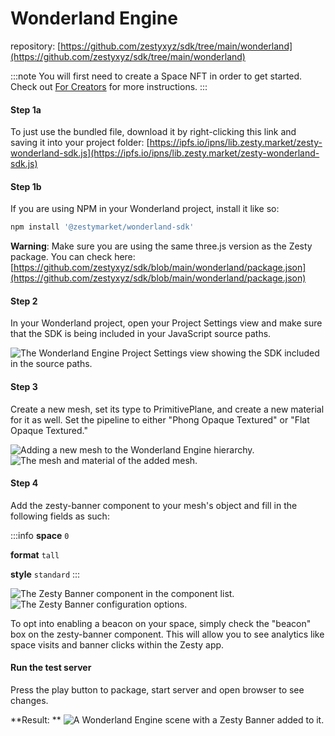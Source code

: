 # Wonderland Engine

repository: [https://github.com/zestyxyz/sdk/tree/main/wonderland](https://github.com/zestyxyz/sdk/tree/main/wonderland)

:::note
You will first need to create a Space NFT in order to get started. Check out [For Creators](../../create-space.md) for more instructions.
:::

#### Step 1a

To just use the bundled file, download it by right-clicking this link and saving it into your project folder: [https://ipfs.io/ipns/lib.zesty.market/zesty-wonderland-sdk.js](https://ipfs.io/ipns/lib.zesty.market/zesty-wonderland-sdk.js)

#### Step 1b

If you are using NPM in your Wonderland project, install it like so:

```sh
npm install '@zestymarket/wonderland-sdk'
```

**Warning**: Make sure you are using the same three.js version as the Zesty package. You can check here: [https://github.com/zestyxyz/sdk/blob/main/wonderland/package.json](https://github.com/zestyxyz/sdk/blob/main/wonderland/package.json)

#### Step 2

In your Wonderland project, open your Project Settings view and make sure that the SDK is being included in your JavaScript source paths.

![The Wonderland Engine Project Settings view showing the SDK included in the source paths.](https://i.imgur.com/cINXHxv.png)

#### Step 3

Create a new mesh, set its type to PrimitivePlane, and create a new material for it as well. Set the pipeline to either "Phong Opaque Textured" or "Flat Opaque Textured."

![Adding a new mesh to the Wonderland Engine hierarchy.](https://i.imgur.com/kwO2Uam.png)
![The mesh and material of the added mesh.](https://i.imgur.com/PIZmivx.png)

#### Step 4

Add the zesty-banner component to your mesh's object and fill in the following fields as such:

:::info
**space**
`0`

**format**
`tall`

**style**
`standard`
:::

![The Zesty Banner component in the component list.](https://i.imgur.com/BXMonQ9.png)
![The Zesty Banner configuration options.](https://i.imgur.com/aVGpojR.png)

To opt into enabling a beacon on your space, simply check the "beacon" box on the zesty-banner component. This will allow you to see analytics like space visits and banner clicks within the Zesty app.

#### Run the test server

Press the play button to package, start server and open browser to see changes.

**Result:
**
![A Wonderland Engine scene with a Zesty Banner added to it.](https://i.imgur.com/37HqMbN.png)
